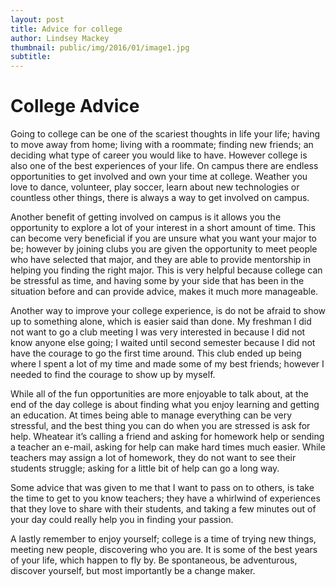 ```yaml
---
layout: post
title: Advice for college
author: Lindsey Mackey
thumbnail: public/img/2016/01/image1.jpg
subtitle:
---
```

# College Advice

Going to college can be one of the scariest thoughts in life your life; having to move away from home; living with a roommate; finding new friends; an deciding what type of career you would like to have.  However college is also one of the best experiences of your life.  On campus there are endless opportunities to get involved and own your time at college.  Weather you love to dance, volunteer, play soccer, learn about new technologies or countless other things, there is always a way to get involved on campus.

Another benefit of getting involved on campus is it allows you the opportunity to explore a lot of your interest in a short amount of time.  This can become very beneficial if you are unsure what you want your major to be; however by joining clubs you are given the opportunity to meet people who have selected that major, and they are able to provide mentorship in helping you finding the right major.  This is very helpful because college can be stressful as time, and having some by your side that has been in the situation before and can provide advice, makes it much more manageable.

Another way to improve your college experience, is do not be afraid to show up to something alone, which is easier said than done. My freshman I did not want to go a club meeting I was very interested in because I did not know anyone else going; I waited until second semester because I did not have the courage to go the first time around.  This club ended up being where I spent a lot of my time and made some of my best friends; however I needed to find the courage to show up by myself.

While all of the fun opportunities are more enjoyable to talk about, at the end of the day college is about finding what you enjoy learning and getting an education.  At times being able to manage everything can be very stressful, and the best thing you can do when you are stressed is ask for help.  Wheatear it’s calling a friend and asking for homework help or sending a teacher an e-mail, asking for help can make hard times much easier.  While teachers may assign a lot of homework, they do not want to see their students struggle; asking for a little bit of help can go a long way.

Some advice that was given to me that I want to pass on to others, is take the time to get to you know teachers; they have a whirlwind of experiences that they love to share with their students, and taking a few minutes out of your day could really help you in finding your passion.

A lastly remember to enjoy yourself; college is a time of trying new things, meeting new people, discovering who you are.  It is some of the best years of your life, which happen to fly by. Be spontaneous, be adventurous, discover yourself, but most importantly be a change maker.
